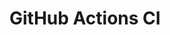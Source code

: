 # GitHub Actions CI
























































































































































































































































































































































































































































































































































































































































































































































































































































































































































































































































































































































































































































































































































































































































































































































































































































































































































































































































































































































































































































































